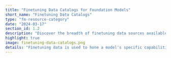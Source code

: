 ```yaml
---
title: "Finetuning Data Catalogs for Foundation Models"
short_name: "Finetuning Data Catalogs"
type: "fm-resource-category"
date: "2024-03-17"
section_id: 1.2
description: "Discover the breadth of finetuning data sources available for foundation models. From HuggingFace Datasets to specialized catalogs, find resources with strong documentation and diverse data sets."
highlight: true
image: finetuning-data-catalogs.png
details: "Finetuning data is used to hone a model's specific capabilities, orient it to a certain task, improve its responses to instructions, mitigate harmful or unhelpful behaviors, and/or align it to human preferences. Given the thousands of specialized data sources for finetuning, we recommend using data catalogs that provide well documented datasets."
---
```

